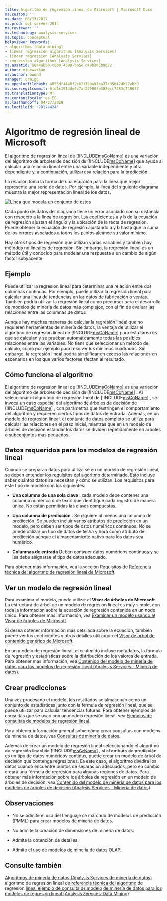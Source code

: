 ```yaml
---
title: Algoritmo de regresión lineal de Microsoft | Microsoft Docs
ms.custom: ''
ms.date: 06/13/2017
ms.prod: sql-server-2014
ms.reviewer: ''
ms.technology: analysis-services
ms.topic: conceptual
helpviewer_keywords:
- algorithms [data mining]
- linear regression algorithms [Analysis Services]
- linear regression [Analysis Services]
- regression algorithms [Analysis Services]
ms.assetid: 50a4abb8-c0b0-4380-ba5e-c49b305b9d22
author: minewiskan
ms.author: owend
manager: craigg
ms.openlocfilehash: a855df4440f2c023380a97aa37e35047db27ebb9
ms.sourcegitcommit: 6fd8c1914de4c7ac24900fe388ecc7883c740077
ms.translationtype: MT
ms.contentlocale: es-ES
ms.lasthandoff: 04/27/2020
ms.locfileid: "78174424"
---
```

# <a name="microsoft-linear-regression-algorithm"></a>Algoritmo de regresión lineal de Microsoft
  El algoritmo de regresión lineal de [!INCLUDE[msCoName](../../includes/msconame-md.md)] es una variación del algoritmo de árboles de decisión de [!INCLUDE[msCoName](../../includes/msconame-md.md)] que ayuda a calcular una relación lineal entre una variable independiente y otra dependiente y, a continuación, utilizar esa relación para la predicción.

 La relación toma la forma de una ecuación para la línea que mejor represente una serie de datos. Por ejemplo, la línea del siguiente diagrama muestra la mejor representación lineal de los datos.

 ![Línea que modela un conjunto de datos](../media/linear-regression.gif "Línea que modela un conjunto de datos")

 Cada punto de datos del diagrama tiene un error asociado con su distancia con respecto a la línea de regresión. Los coeficientes a y b de la ecuación de regresión ajustan el ángulo y la ubicación de la recta de regresión. Puede obtener la ecuación de regresión ajustando a y b hasta que la suma de los errores asociados a todos los puntos alcance su valor mínimo.

 Hay otros tipos de regresión que utilizan varias variables y también hay métodos no lineales de regresión. Sin embargo, la regresión lineal es un método útil y conocido para modelar una respuesta a un cambio de algún factor subyacente.

## <a name="example"></a>Ejemplo
 Puede utilizar la regresión lineal para determinar una relación entre dos columnas continuas. Por ejemplo, puede utilizar la regresión lineal para calcular una línea de tendencias en los datos de fabricación o ventas. También podría utilizar la regresión lineal como precursor para el desarrollo de modelos de minería de datos más complejos, con el fin de evaluar las relaciones entre las columnas de datos.

 Aunque hay muchas maneras de calcular la regresión lineal que no requieren herramientas de minería de datos, la ventaja de utilizar el algoritmo de regresión lineal de [!INCLUDE[msCoName](../../includes/msconame-md.md)] para esta tarea es que se calculan y se prueban automáticamente todas las posibles relaciones entre las variables. No tiene que seleccionar un método de cálculo, como por ejemplo para resolver los mínimos cuadrados. Sin embargo, la regresión lineal podría simplificar en exceso las relaciones en escenarios en los que varios factores afectan al resultado.

## <a name="how-the-algorithm-works"></a>Cómo funciona el algoritmo
 El algoritmo de regresión lineal de [!INCLUDE[msCoName](../../includes/msconame-md.md)] es una variación del algoritmo de árboles de decisión de [!INCLUDE[msCoName](../../includes/msconame-md.md)] . Al seleccionar el algoritmo de regresión lineal de [!INCLUDE[msCoName](../../includes/msconame-md.md)] , se invoca un caso especial del algoritmo de árboles de decisión de [!INCLUDE[msCoName](../../includes/msconame-md.md)] , con parámetros que restringen el comportamiento del algoritmo y requieren ciertos tipos de datos de entrada. Además, en un modelo de regresión lineal, el conjunto de datos completo se utiliza para calcular las relaciones en el paso inicial, mientras que en un modelo de árboles de decisión estándar los datos se dividen repetidamente en árboles o subconjuntos más pequeños.

## <a name="data-required-for-linear-regression-models"></a>Datos requeridos para los modelos de regresión lineal
 Cuando se preparan datos para utilizarse en un modelo de regresión lineal, se deben entender los requisitos del algoritmo determinado. Esto incluye saber cuántos datos se necesitan y cómo se utilizan. Los requisitos para este tipo de modelo son los siguientes:

-   **Una columna de una sola clave** : cada modelo debe contener una columna numérica o de texto que identifique cada registro de manera única. No están permitidas las claves compuestas.

-   **Una columna de predicción** . Se requiere al menos una columna de predicción. Se pueden incluir varios atributos de predicción en un modelo, pero deben ser tipos de datos numéricos continuos. No se puede utilizar un tipo de datos de fecha y hora como atributo de predicción aunque el almacenamiento nativo para los datos sea numérico.

-   **Columnas de entrada** Deben contener datos numéricos continuos y se les debe asignarse el tipo de datos adecuado.

 Para obtener más información, vea la sección Requisitos de [Referencia técnica del algoritmo de regresión lineal de Microsoft](microsoft-linear-regression-algorithm-technical-reference.md).

## <a name="viewing-a-linear-regression-model"></a>Ver un modelo de regresión lineal
 Para examinar el modelo, puede utilizar el **Visor de árboles de Microsoft**. La estructura de árbol de un modelo de regresión lineal es muy simple, con toda la información sobre la ecuación de regresión contenida en un nodo único. Para obtener más información, vea [Examinar un modelo usando el Visor de árboles de Microsoft](browse-a-model-using-the-microsoft-tree-viewer.md).

 Si desea obtener información más detallada sobre la ecuación, también puede ver los coeficientes y otros detalles utilizando el [Visor de árbol de contenido genérico de Microsoft](browse-a-model-using-the-microsoft-generic-content-tree-viewer.md).

 En un modelo de regresión lineal, el contenido incluye metadatos, la fórmula de regresión y estadísticas sobre la distribución de los valores de entrada. Para obtener más información, vea [Contenido del modelo de minería de datos para los modelos de regresión lineal &#40;Analysis Services - Minería de datos&#41;](mining-model-content-for-linear-regression-models-analysis-services-data-mining.md).

## <a name="creating-predictions"></a>Crear predicciones
 Una vez procesado el modelo, los resultados se almacenan como un conjunto de estadísticas junto con la fórmula de regresión lineal, que se puede utilizar para calcular tendencias futuras. Para obtener ejemplos de consultas que se usan con un modelo regresión lineal, vea [Ejemplos de consultas de modelos de regresión lineal](linear-regression-model-query-examples.md).

 Para obtener información general sobre cómo crear consultas con modelos de minería de datos, vea [Consultas de minería de datos](data-mining-queries.md).

 Además de crear un modelo de regresión lineal seleccionando el algoritmo de regresión lineal de [!INCLUDE[msCoName](../../includes/msconame-md.md)] , si el atributo de predicción es un tipo de datos numéricos continuo, puede crear un modelo de árbol de decisión que contenga regresiones. En este caso, el algoritmo dividirá los datos cuando encuentre puntos de separación adecuados, pero en cambio creará una fórmula de regresión para algunas regiones de datos. Para obtener más información sobre los árboles de regresión en un modelo de árboles de decisión, vea [Contenido del modelo de minería de datos para los modelos de árboles de decisión &#40;Analysis Services - Minería de datos&#41;](mining-model-content-for-decision-tree-models-analysis-services-data-mining.md).

## <a name="remarks"></a>Observaciones

-   No se admite el uso del Lenguaje de marcado de modelos de predicción (PMML) para crear modelos de minería de datos.

-   No admite la creación de dimensiones de minería de datos.

-   Admite la obtención de detalles.

-   Admite el uso de modelos de minería de datos OLAP.

## <a name="see-also"></a>Consulte también
 [Algoritmos de minería de datos &#40;Analysis Services de minería de datos&#41;](data-mining-algorithms-analysis-services-data-mining.md) algoritmo de regresión lineal de [referencia técnica del algoritmo](microsoft-linear-regression-algorithm-technical-reference.md) de regresión [lineal ejemplo de consulta de modelo](linear-regression-model-query-examples.md) [de minería de datos para los modelos de regresión lineal &#40;Analysis Services-Data Mining&#41;](mining-model-content-for-linear-regression-models-analysis-services-data-mining.md)


